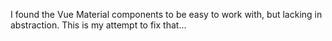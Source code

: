 I found the Vue Material components to be easy to work with, but lacking in abstraction. This is my attempt to fix that...
